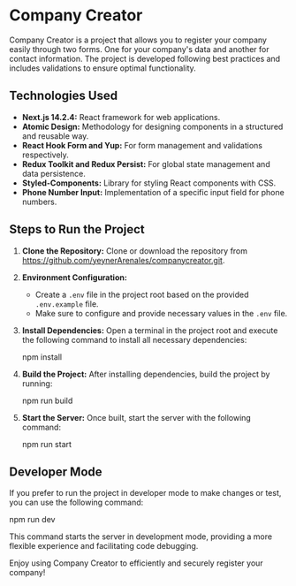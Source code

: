 # Company Creator

Company Creator is a project that allows you to register your company easily through two forms. One for your company's data and another for contact information. The project is developed following best practices and includes validations to ensure optimal functionality.

## Technologies Used

- **Next.js 14.2.4:** React framework for web applications.
- **Atomic Design:** Methodology for designing components in a structured and reusable way.
- **React Hook Form and Yup:** For form management and validations respectively.
- **Redux Toolkit and Redux Persist:** For global state management and data persistence.
- **Styled-Components:** Library for styling React components with CSS.
- **Phone Number Input:** Implementation of a specific input field for phone numbers.

## Steps to Run the Project

1. **Clone the Repository:**
   Clone or download the repository from https://github.com/yeynerArenales/companycreator.git.

2. **Environment Configuration:**

   - Create a `.env` file in the project root based on the provided `.env.example` file.
   - Make sure to configure and provide necessary values in the `.env` file.

3. **Install Dependencies:**
   Open a terminal in the project root and execute the following command to install all necessary dependencies:

   npm install

4. **Build the Project:**
   After installing dependencies, build the project by running:

   npm run build

5. **Start the Server:**
   Once built, start the server with the following command:

   npm run start

## Developer Mode

If you prefer to run the project in developer mode to make changes or test, you can use the following command:

npm run dev

This command starts the server in development mode, providing a more flexible experience and facilitating code debugging.

Enjoy using Company Creator to efficiently and securely register your company!
